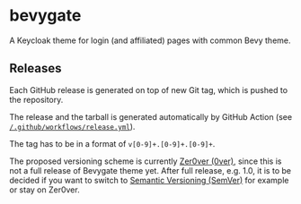 # bevygate

A Keycloak theme for login (and affiliated) pages with common Bevy theme.

## Releases

Each GitHub release is generated on top of new Git tag, which is pushed to the repository.

The release and the tarball is generated automatically by GitHub Action (see [`/.github/workflows/release.yml`](/.github/workflows/release.yml)).

The tag has to be in a format of `v[0-9]+.[0-9]+.[0-9]+`.

The proposed versioning scheme is currently [Zer0ver (0ver)](https://0ver.org/), since this is not a full release of Bevygate theme yet. After full release, e.g. 1.0, it is to be decided if you want to switch to [Semantic Versioning (SemVer)](https://semver.org/) for example or stay on Zer0ver.
